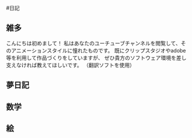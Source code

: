 #日記
## 雑多
こんにちは初めまして！
私はあなたのユーチューブチャンネルを閲覧して、そのアニメーションスタイルに憧れたものです。
既にクリップスタジオやadobe等を利用して作品づくりをしていますが、
ぜひ貴方のソフトウェア環境を差し支えなければ教えてほしいです。
（翻訳ソフトを使用）

## 夢日記

## 数学


## 絵